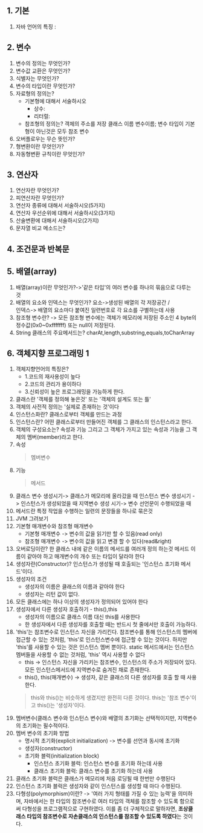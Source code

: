 ## 1. 기본 

1. 자바 언어의 특징 :


## 2. 변수

1. 변수의 정의는 무엇인가?
2. 변수값 교환은 무엇인가?
3. 식별자는 무엇인가?
4. 변수의 타입이란 무엇인가?
5. 자료형의 정의는?
	* 기본형에 대해서 서술하시오
		* 상수:
		* 리터럴:
	* 참조형의 정의는? 객체의 주소를 저장 클래스 이름 변수이름; 변수 타입이 기본형이 아닌것은 모두 참조 변수
6. 오버플로우는 무슨 뜻인가?
7. 형변환이란 무엇인가?
8. 자동형변환 규칙이란 무엇인가?

## 3. 연산자

1. 연산자란 무엇인가?
2. 피연산자란 무엇인가?
3. 연산자 종류에 대해서 서술하시오(5가지)
4. 연산자 우선순위에 대해서 서술하시오(3가지)
5. 산술변환에 대해서 서술하시오(2가지)
6. 문자열 비교 메소드는?

## 4. 조건문과 반복문

## 5. 배열(array)

1. 배열(array)이란 무엇인가?->'같은 타입'의 여러 변수를 하나의 묶음으로 다루는 것
2. 배열의 요소와 인덱스는 무엇인가? 요소->생성된 배열의 각 저장공간 / 	
인덱스-> 배열의 요소마다 붙여진 일련번호로 각 요소를 구별하는데 사용
3. 참조형 변수란? -> 모든 참조형 변수에는 객체가 메모리에 저장된 주소인 4 byte의 정수값(0x0~0xfffffff) 또는 null이 저장된다.
4. String 클래스의 주요메서드는? charAt,length,substring,equals,toCharArray

## 6. 객체지향 프로그래밍 1

1. 객체지향언어의 특징은?
	* 1.코드의 재사용성이 높다 
	* 2.코드의 관리가 용이하다
	* 3.신뢰성이 높은 프로그래밍을 가능하게 한다.
2. 클래스란 '객체를 정의해 놓은것' 또는 '객체의 설계도 또는 틀' 
3. 객체의 사전적 정의는 '실제로 존재하는 것'이다 
4. 인스턴스화란? 클래스로부터 객체를 만드는 과정
5. 인스턴스란? 어떤 클래스로부터 만들어진 객체를 그 클래스의 인스턴스라고 한다.
6. 객체의 구성요소는? 속성과 기능 그리고 그 객체가 가지고 있는 속성과 기능을 그 객체의 멤버(member)라고 한다.
7. 속성
	 > 멤버변수
8. 기능
	 > 메서드	
9. 클래스 변수 생성시기-> 클래스가 메모리에 올라갔을 때
   인스턴스 변수 생성시기 -> 인스턴스가 생성되었을 때
	 지역변수 생성 시기-> 변수 선언문이 수행되었을 때
10. 메서드란 특정 작업을 수행하는 일련의 문장들을 하나로 묶은것
11. JVM 그려보기 
12. 기본형 매개변수와 참조형 매개변수 
	* 기본형 매개변수 -> 변수의 값을 읽기만 할 수 있음(read only)
	* 참조형 매개변수 -> 변수의 값을 읽고 변경 할 수 있다(read&right)
13. 오버로딩이란? 한 클래스 내에 같은 이름의 메서드를 여러개 정의 하는것 
 메서드 이름이 같아야 하고 매개변수의 개수 또는 타입이 달라야 한다
14. 생성자란(Constructor)? 인스턴스가 생성될 때 호출되는 '인스턴스  초기화 메서드'이다.
15. 생성자의 조건 
	* 생성자의 이름은 클래스의 이름과 같아야 한다 
	* 생성자는 리턴 값이 없다.
16. 모든 클래스에는 하나 이상의 생성자가 정의되어 있어야 한다
17. 생성자에서 다른 생성자 호출하기 - this(),this  
	* 생성자의 이름으로 클래스 이름 대신 this를 사용한다
	* 한 생성자에서 다른 생성자를 호출할 때는 반드시 첫 줄에서만 호출이 가능하다.
18. 'this'는 참조변수로 인스턴스 자신을 가리킨다. 참조변수를 통해 인스턴스의 멤버에 접근할 수 있는 것처럼, 'this'로 인스턴스변수에 접근할 수 있는 것이다. 하지만 'this'를 사용할 수 있는 것은 인스턴스 멤버 뿐이다. static 메서드에서는 인스턴스 멤버들을 사용할 수 없는 것처럼, 'this' 역시 사용할 수 없다
	* this -> 인스턴스 자신을 가리키는 참조변수, 인스턴스의 주소가 저장되어 있다. 모든 인스턴스메서드에 지역변수로 숨겨진 채로 존재한다.
	* this(), this(매개변수) -> 생성자, 같은 클래스의 다른 생성자를 호출 할 때 사용한다.
	> this와 this()는 비슷하게 생겼지만 완전히 다른 것이다. this는 '참조 변수'이고 this()는 '생성자'이다.
19. 멤버변수(클래스 변수와 인스턴스 변수)와 배열의 초기화는 선택적이지만, 지역변수의 초기화는 필수적이다.
20. 멤버 변수의 초기화 방법
	* 명시적 초기화(explicit initialization) -> 변수를 선언과 동시에 초기화
	* 생성자(constructor)
	* 초기화 블럭(initialization block)
		- 인스턴스 초기화 블럭: 인스턴스 변수를 초기화 하는데 사용
		- 클래스 초기화 블럭:  클래스 변수를 초기화 하는데 사용
21. 클래스 초기화 블럭은 클래스가 메모리에 처음 로딩될 때 한번만 수행된다
22. 인스턴스 초기화 블럭은 생성자와 같이 인스턴스를 생성할 때 마다 수행된다.
13. 다형성(polymorphism)이란?	-> '여러 가지 형태를 가질 수 있는 능력'을 의미하며, 자바에서는 한 타입의 참조변수로 여러 타입의 객체를 참조할 수 있도록 함으로써 다형성을 프로그램적으로 구현하였다. 
	이를 좀 더 구체적으로 말하자면,  **조상클래스 타입의 참조변수로 자손클래스의 인스턴스를 참조할 수 있도록 하였다**는 것이다. 
